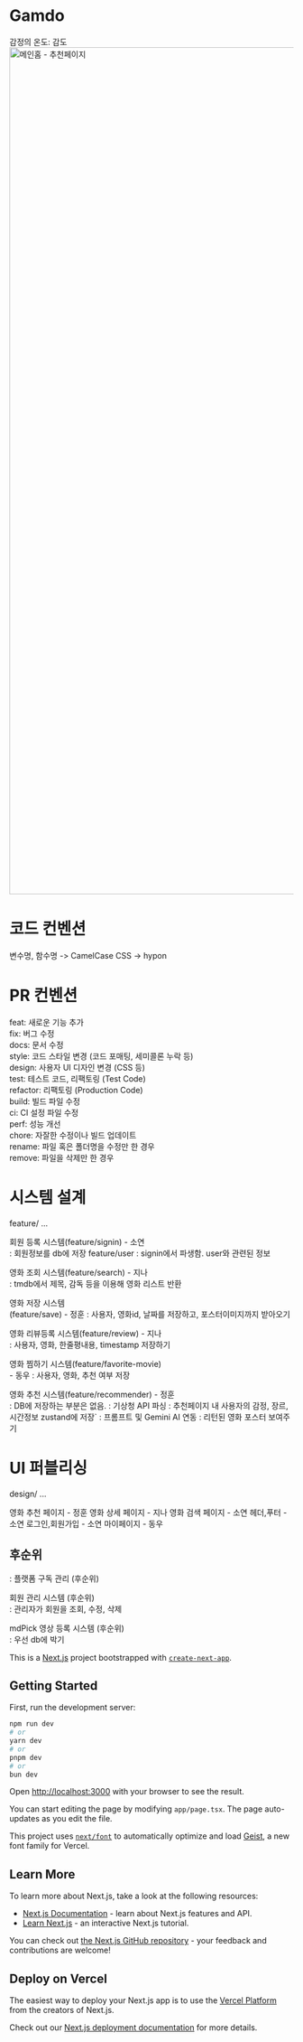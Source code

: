 # Gamdo

감정의 온도: 감도
<img width="880" height="1500" alt="메인홈 - 추천페이지" src="https://github.com/user-attachments/assets/3d46a100-3699-4240-a99f-70240211a242" />

# 코드 컨벤션

변수명, 함수명 -> CamelCase
CSS -> hypon

# PR 컨벤션

feat: 새로운 기능 추가 <br >
fix: 버그 수정<br >
docs: 문서 수정<br >
style: 코드 스타일 변경 (코드 포매팅, 세미콜론 누락 등)<br >
design: 사용자 UI 디자인 변경 (CSS 등)<br >
test: 테스트 코드, 리팩토링 (Test Code)<br >
refactor: 리팩토링 (Production Code)<br >
build: 빌드 파일 수정<br >
ci: CI 설정 파일 수정<br >
perf: 성능 개선<br >
chore: 자잘한 수정이나 빌드 업데이트<br >
rename: 파일 혹은 폴더명을 수정만 한 경우<br >
remove: 파일을 삭제만 한 경우<br >

# 시스템 설계

feature/ ...

회원 등록 시스템(feature/signin) - 소연<br >
: 회원정보를 db에 저장
feature/user
: signin에서 파생함. user와 관련된 정보<br >

영화 조회 시스템(feature/search) - 지나<br >
: tmdb에서 제목, 감독 등을 이용해 영화 리스트 반환<br >

영화 저장 시스템<br >(feature/save) - 정훈
: 사용자, 영화id, 날짜를 저장하고, 포스터이미지까지 받아오기<br >

영화 리뷰등록 시스템(feature/review) - 지나<br >
: 사용자, 영화, 한줄평내용, timestamp 저장하기<br >

영화 찜하기 시스템(feature/favorite-movie)<br > - 동우
: 사용자, 영화, 추천 여부 저장<br >

영화 추천 시스템(feature/recommender) - 정훈<br >
: DB에 저장하는 부분은 없음.
: 기상청 API 파싱
: 추천페이지 내 사용자의 감정, 장르, 시간정보 zustand에 저장`
: 프롬프트 및 Gemini AI 연동
: 리턴된 영화 포스터 보여주기

# UI 퍼블리싱

design/ ...

영화 추천 페이지 - 정훈
영화 상세 페이지 - 지나
영화 검색 페이지 - 소연
헤더,푸터 - 소연
로그인,회원가입 - 소연
마이페이지 - 동우

## 후순위

: 플랫폼 구독 관리 (후순위)<br >

회원 관리 시스템 (후순위)<br >
: 관리자가 회원을 조회, 수정, 삭제<br >

mdPick 영상 등록 시스템 (후순위)<br >
: 우선 db에 박기 <br >

This is a [Next.js](https://nextjs.org) project bootstrapped with [`create-next-app`](https://nextjs.org/docs/app/api-reference/cli/create-next-app).

## Getting Started

First, run the development server:

```bash
npm run dev
# or
yarn dev
# or
pnpm dev
# or
bun dev
```

Open [http://localhost:3000](http://localhost:3000) with your browser to see the result.

You can start editing the page by modifying `app/page.tsx`. The page auto-updates as you edit the file.

This project uses [`next/font`](https://nextjs.org/docs/app/building-your-application/optimizing/fonts) to automatically optimize and load [Geist](https://vercel.com/font), a new font family for Vercel.

## Learn More

To learn more about Next.js, take a look at the following resources:

- [Next.js Documentation](https://nextjs.org/docs) - learn about Next.js features and API.
- [Learn Next.js](https://nextjs.org/learn) - an interactive Next.js tutorial.

You can check out [the Next.js GitHub repository](https://github.com/vercel/next.js) - your feedback and contributions are welcome!

## Deploy on Vercel

The easiest way to deploy your Next.js app is to use the [Vercel Platform](https://vercel.com/new?utm_medium=default-template&filter=next.js&utm_source=create-next-app&utm_campaign=create-next-app-readme) from the creators of Next.js.

Check out our [Next.js deployment documentation](https://nextjs.org/docs/app/building-your-application/deploying) for more details.
